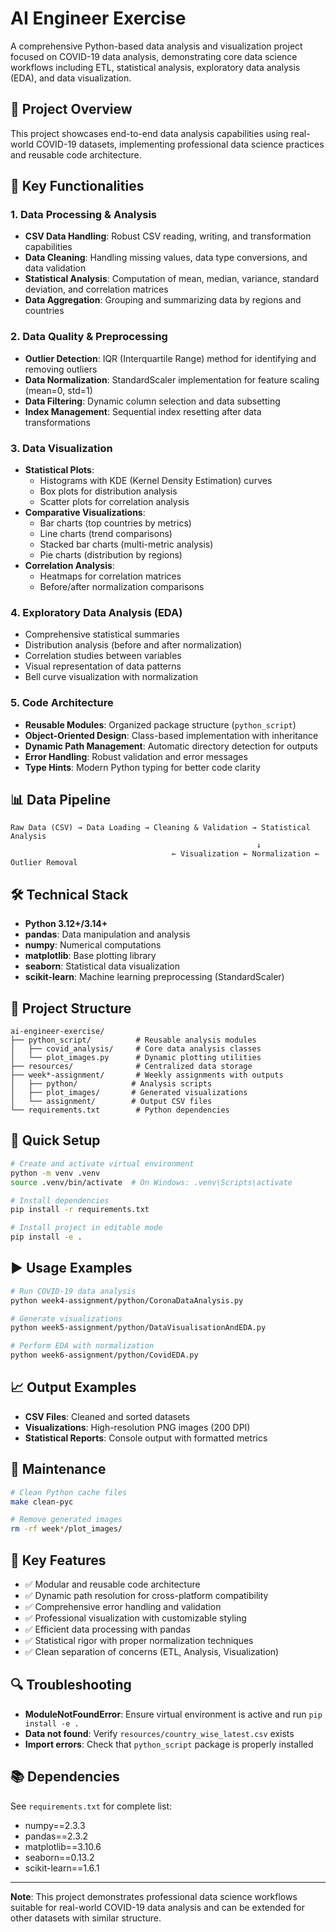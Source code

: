 # AI Engineer Exercise

A comprehensive Python-based data analysis and visualization project focused on COVID-19 data analysis, demonstrating core data science workflows including ETL, statistical analysis, exploratory data analysis (EDA), and data visualization.

## 🎯 Project Overview

This project showcases end-to-end data analysis capabilities using real-world COVID-19 datasets, implementing professional data science practices and reusable code architecture.

## 🚀 Key Functionalities

### **1. Data Processing & Analysis**
- **CSV Data Handling**: Robust CSV reading, writing, and transformation capabilities
- **Data Cleaning**: Handling missing values, data type conversions, and data validation
- **Statistical Analysis**: Computation of mean, median, variance, standard deviation, and correlation matrices
- **Data Aggregation**: Grouping and summarizing data by regions and countries

### **2. Data Quality & Preprocessing**
- **Outlier Detection**: IQR (Interquartile Range) method for identifying and removing outliers
- **Data Normalization**: StandardScaler implementation for feature scaling (mean=0, std=1)
- **Data Filtering**: Dynamic column selection and data subsetting
- **Index Management**: Sequential index resetting after data transformations

### **3. Data Visualization**
- **Statistical Plots**: 
  - Histograms with KDE (Kernel Density Estimation) curves
  - Box plots for distribution analysis
  - Scatter plots for correlation analysis
- **Comparative Visualizations**:
  - Bar charts (top countries by metrics)
  - Line charts (trend comparisons)
  - Stacked bar charts (multi-metric analysis)
  - Pie charts (distribution by regions)
- **Correlation Analysis**:
  - Heatmaps for correlation matrices
  - Before/after normalization comparisons

### **4. Exploratory Data Analysis (EDA)**
- Comprehensive statistical summaries
- Distribution analysis (before and after normalization)
- Correlation studies between variables
- Visual representation of data patterns
- Bell curve visualization with normalization

### **5. Code Architecture**
- **Reusable Modules**: Organized package structure (`python_script`)
- **Object-Oriented Design**: Class-based implementation with inheritance
- **Dynamic Path Management**: Automatic directory detection for outputs
- **Error Handling**: Robust validation and error messages
- **Type Hints**: Modern Python typing for better code clarity

## 📊 Data Pipeline

```
Raw Data (CSV) → Data Loading → Cleaning & Validation → Statistical Analysis
                                                       ↓
                                    ← Visualization ← Normalization ← Outlier Removal
```

## 🛠️ Technical Stack

- **Python 3.12+/3.14+**
- **pandas**: Data manipulation and analysis
- **numpy**: Numerical computations
- **matplotlib**: Base plotting library
- **seaborn**: Statistical data visualization
- **scikit-learn**: Machine learning preprocessing (StandardScaler)

## 📁 Project Structure

```
ai-engineer-exercise/
├── python_script/          # Reusable analysis modules
│   ├── covid_analysis/     # Core data analysis classes
│   └── plot_images.py      # Dynamic plotting utilities
├── resources/              # Centralized data storage
├── week*-assignment/       # Weekly assignments with outputs
│   ├── python/            # Analysis scripts
│   ├── plot_images/       # Generated visualizations
│   └── assignment/        # Output CSV files
└── requirements.txt        # Python dependencies
```

## 🔧 Quick Setup

```bash
# Create and activate virtual environment
python -m venv .venv
source .venv/bin/activate  # On Windows: .venv\Scripts\activate

# Install dependencies
pip install -r requirements.txt

# Install project in editable mode
pip install -e .
```

## ▶️ Usage Examples

```bash
# Run COVID-19 data analysis
python week4-assignment/python/CoronaDataAnalysis.py

# Generate visualizations
python week5-assignment/python/DataVisualisationAndEDA.py

# Perform EDA with normalization
python week6-assignment/python/CovidEDA.py
```

## 📈 Output Examples

- **CSV Files**: Cleaned and sorted datasets
- **Visualizations**: High-resolution PNG images (200 DPI)
- **Statistical Reports**: Console output with formatted metrics

## 🧹 Maintenance

```bash
# Clean Python cache files
make clean-pyc

# Remove generated images
rm -rf week*/plot_images/
```

## 📝 Key Features

- ✅ Modular and reusable code architecture
- ✅ Dynamic path resolution for cross-platform compatibility
- ✅ Comprehensive error handling and validation
- ✅ Professional visualization with customizable styling
- ✅ Efficient data processing with pandas
- ✅ Statistical rigor with proper normalization techniques
- ✅ Clean separation of concerns (ETL, Analysis, Visualization)

## 🔍 Troubleshooting

- **ModuleNotFoundError**: Ensure virtual environment is active and run `pip install -e .`
- **Data not found**: Verify `resources/country_wise_latest.csv` exists
- **Import errors**: Check that `python_script` package is properly installed

## 📚 Dependencies

See `requirements.txt` for complete list:
- numpy==2.3.3
- pandas==2.3.2
- matplotlib==3.10.6
- seaborn==0.13.2
- scikit-learn==1.6.1

---

**Note**: This project demonstrates professional data science workflows suitable for real-world COVID-19 data analysis and can be extended for other datasets with similar structure.
